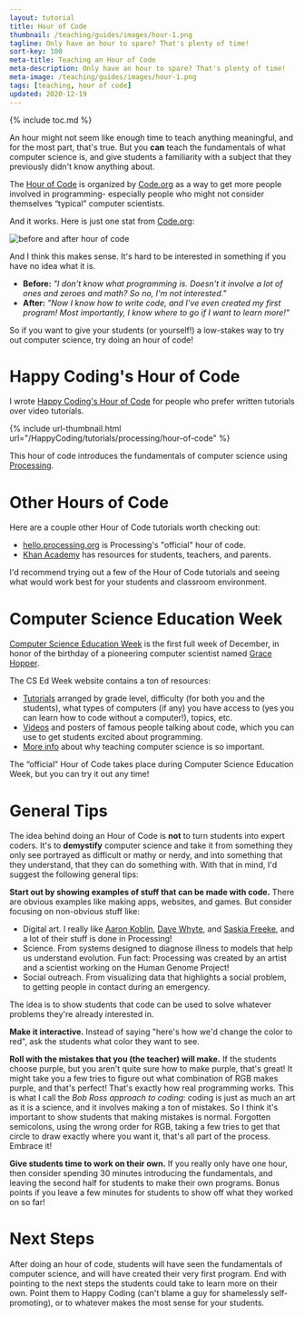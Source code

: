 ```yaml
---
layout: tutorial
title: Hour of Code
thumbnail: /teaching/guides/images/hour-1.png
tagline: Only have an hour to spare? That's plenty of time!
sort-key: 100
meta-title: Teaching an Hour of Code
meta-description: Only have an hour to spare? That's plenty of time!
meta-image: /teaching/guides/images/hour-1.png
tags: [teaching, hour of code]
updated: 2020-12-19
---
```


{% include toc.md %}

An hour might not seem like enough time to teach anything meaningful, and for the most part, that's true. But you **can** teach the fundamentals of what computer science is, and give students a familiarity with a subject that they previously didn't know anything about.

The [Hour of Code](https://hourofcode.com/) is organized by [Code.org](http://code.org/) as a way to get more people involved in programming- especially people who might not consider themselves “typical” computer scientists.

And it works. Here is just one stat from [Code.org](https://medium.com/anybody-can-learn/study-shows-20-more-high-school-girls-like-computer-science-after-an-hour-of-code-2ebb704bf04):

![before and after hour of code](https://cdn-images-1.medium.com/max/800/0*IIsftwXeAGTzDais.)

And I think this makes sense. It's hard to be interested in something if you have no idea what it is.

- **Before:** *"I don't know what programming is. Doesn't it involve a lot of ones and zeroes and math? So no, I'm not interested."*
- **After:** *"Now I know how to write code, and I've even created my first program! Most importantly, I know where to go if I want to learn more!"*

So if you want to give your students (or yourself!) a low-stakes way to try out computer science, try doing an hour of code!

# Happy Coding's Hour of Code

I wrote [Happy Coding's Hour of Code](/tutorials/processing/hour-of-code) for people who prefer written tutorials over video tutorials.

{% include url-thumbnail.html url="/HappyCoding/tutorials/processing/hour-of-code" %}

This hour of code introduces the fundamentals of computer science using [Processing](/tutorials/processing).

# Other Hours of Code

Here are a couple other Hour of Code tutorials worth checking out:

- [hello.processing.org](http://hello.processing.org/) is Processing's "official" hour of code.
- [Khan Academy](https://www.khanacademy.org/hourofcode) has resources for students, teachers, and parents.

I'd recommend trying out a few of the Hour of Code tutorials and seeing what would work best for your students and classroom environment.

# Computer Science Education Week

[Computer Science Education Week](https://csedweek.org/) is the first full week of December, in honor of the birthday of a pioneering computer scientist named [Grace Hopper](https://en.wikipedia.org/wiki/Grace_Hopper).

The CS Ed Week website contains a ton of resources:

- [Tutorials](https://www.csedweek.org/teach/cs-lesson-resources) arranged by grade level, difficulty (for both you and the students), what types of computers (if any) you have access to (yes you can learn how to code without a computer!), topics, etc.
- [Videos](https://hourofcode.com/us/promote/resources#videos) and posters of famous people talking about code, which you can use to get students excited about programming.
- [More info](https://www.csedweek.org/advocate) about why teaching computer science is so important.

 The “official” Hour of Code takes place during Computer Science Education Week, but you can try it out any time!

# General Tips

The idea behind doing an Hour of Code is **not** to turn students into expert coders. It's to **demystify** computer science and take it from something they only see portrayed as difficult or mathy or nerdy, and into something that they understand, that they can do something with. With that in mind, I'd suggest the following general tips:

**Start out by showing examples of stuff that can be made with code.** There are obvious examples like making apps, websites, and games. But consider focusing on non-obvious stuff like:

- Digital art. I really like [Aaron Koblin](http://www.aaronkoblin.com/), [Dave Whyte](https://twitter.com/beesandbombs), and [Saskia Freeke](https://twitter.com/sasj_nl), and a lot of their stuff is done in Processing!
- Science. From systems designed to diagnose illness to models that help us understand evolution. Fun fact: Processing was created by an artist and a scientist working on the Human Genome Project!
- Social outreach. From visualizing data that highlights a social problem, to getting people in contact during an emergency.

The idea is to show students that code can be used to solve whatever problems they're already interested in.

**Make it interactive.** Instead of saying "here's how we'd change the color to red", ask the students what color they want to see.

**Roll with the mistakes that you (the teacher) will make.** If the students choose purple, but you aren't quite sure how to make purple, that's great! It might take you a few tries to figure out what combination of RGB makes purple, and that's perfect! That's exactly how real programming works. This is what I call the *Bob Ross approach to coding*: coding is just as much an art as it is a science, and it involves making a ton of mistakes. So I think it's important to show students that making mistakes is normal. Forgotten semicolons, using the wrong order for RGB, taking a few tries to get that circle to draw exactly where you want it, that's all part of the process. Embrace it!

**Give students time to work on their own.** If you really only have one hour, then consider spending 30 minutes introducing the fundamentals, and leaving the second half for students to make their own programs. Bonus points if you leave a few minutes for students to show off what they worked on so far!

# Next Steps

After doing an hour of code, students will have seen the fundamentals of computer science, and will have created their very first program. End with pointing to the next steps the students could take to learn more on their own. Point them to Happy Coding (can't blame a guy for shamelessly self-promoting), or to whatever makes the most sense for your students.